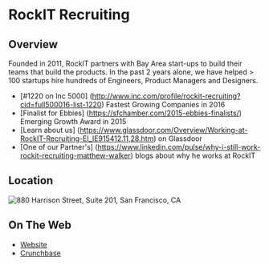 # RockIT Recruiting

## Overview
Founded in 2011, RockIT partners with Bay Area start-ups to build their teams that build the products.  In the past 2 years alone, we have helped > 100 startups hire hundreds of Engineers, Product Managers and Designers.  

+ [#1220 on Inc 5000] (http://www.inc.com/profile/rockit-recruiting?cid=full500016-list-1220) Fastest Growing Companies in 2016
+ [Finalist for Ebbies] (https://sfchamber.com/2015-ebbies-finalists/) Emerging Growth Award in 2015
+ [Learn about us] (https://www.glassdoor.com/Overview/Working-at-RockIT-Recruiting-EI_IE915412.11,28.htm) on Glassdoor
+ [One of our Partner's] (https://www.linkedin.com/pulse/why-i-still-work-rockit-recruiting-matthew-walker) blogs about why he works at RockIT

## Location
![880 Harrison Street, Suite 201, San Francisco, CA](https://maps.googleapis.com/maps/api/staticmap?center=880+Harrison+Street,+Suite+201,+San+Francisco,+CA&zoom=13&scale=false&size=600x300&maptype=roadmap&format=png&visual_refresh=true)  

## On The Web
+ [Website](http://rockitrecruiting.com)
+ [Crunchbase](https://www.crunchbase.com/organization/rockit-recruiting#/entity)

